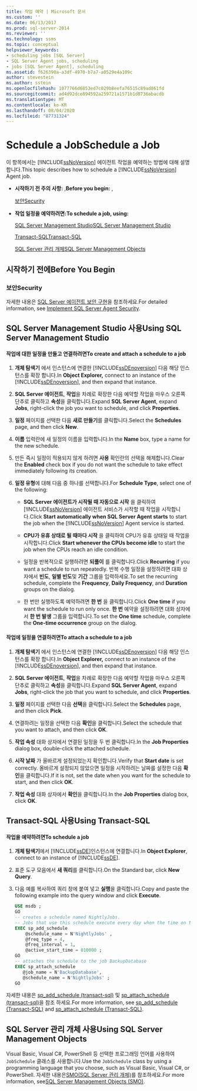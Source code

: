 ```yaml
---
title: 작업 예약 | Microsoft 문서
ms.custom: ''
ms.date: 06/13/2017
ms.prod: sql-server-2014
ms.reviewer: ''
ms.technology: ssms
ms.topic: conceptual
helpviewer_keywords:
- scheduling jobs [SQL Server]
- SQL Server Agent jobs, scheduling
- jobs [SQL Server Agent], scheduling
ms.assetid: f626390a-a3df-4970-b7a7-a0529e4a109c
author: stevestein
ms.author: sstein
ms.openlocfilehash: 1077766d6853ed7c029b8eefa76515c89ad861fd
ms.sourcegitcommit: ad4d92dce894592a259721a1571b1d8736abacdb
ms.translationtype: MT
ms.contentlocale: ko-KR
ms.lasthandoff: 08/04/2020
ms.locfileid: "87731324"
---
```

# <a name="schedule-a-job"></a><span data-ttu-id="222bf-102">Schedule a Job</span><span class="sxs-lookup"><span data-stu-id="222bf-102">Schedule a Job</span></span>
  <span data-ttu-id="222bf-103">이 항목에서는 [!INCLUDE[ssNoVersion](../../includes/ssnoversion-md.md)] 에이전트 작업을 예약하는 방법에 대해 설명합니다.</span><span class="sxs-lookup"><span data-stu-id="222bf-103">This topic describes how to schedule a [!INCLUDE[ssNoVersion](../../includes/ssnoversion-md.md)] Agent job.</span></span>  
  
-   <span data-ttu-id="222bf-104">**시작하기 전 주의 사항:** ,</span><span class="sxs-lookup"><span data-stu-id="222bf-104">**Before you begin:** ,</span></span>  
  
     [<span data-ttu-id="222bf-105">보안</span><span class="sxs-lookup"><span data-stu-id="222bf-105">Security</span></span>](#Security)  
  
-   <span data-ttu-id="222bf-106">**작업 일정을 예약하려면:**</span><span class="sxs-lookup"><span data-stu-id="222bf-106">**To schedule a job, using:**</span></span>  
  
     [<span data-ttu-id="222bf-107">SQL Server Management Studio</span><span class="sxs-lookup"><span data-stu-id="222bf-107">SQL Server Management Studio</span></span>](#SSMS)  
  
     [<span data-ttu-id="222bf-108">Transact-SQL</span><span class="sxs-lookup"><span data-stu-id="222bf-108">Transact-SQL</span></span>](#TSQL)  
  
     [<span data-ttu-id="222bf-109">SQL Server 관리 개체</span><span class="sxs-lookup"><span data-stu-id="222bf-109">SQL Server Management Objects</span></span>](#SMO)  
  
##  <a name="before-you-begin"></a><a name="BeforeYouBegin"></a> <span data-ttu-id="222bf-110">시작하기 전에</span><span class="sxs-lookup"><span data-stu-id="222bf-110">Before You Begin</span></span>  
  
###  <a name="security"></a><a name="Security"></a> <span data-ttu-id="222bf-111">보안</span><span class="sxs-lookup"><span data-stu-id="222bf-111">Security</span></span>  
 <span data-ttu-id="222bf-112">자세한 내용은 [SQL Server 에이전트 보안 구현](implement-sql-server-agent-security.md)을 참조하세요.</span><span class="sxs-lookup"><span data-stu-id="222bf-112">For detailed information, see [Implement SQL Server Agent Security](implement-sql-server-agent-security.md).</span></span>  
  
##  <a name="using-sql-server-management-studio"></a><a name="SSMS"></a> <span data-ttu-id="222bf-113">SQL Server Management Studio 사용</span><span class="sxs-lookup"><span data-stu-id="222bf-113">Using SQL Server Management Studio</span></span>  
  
#### <a name="to-create-and-attach-a-schedule-to-a-job"></a><span data-ttu-id="222bf-114">작업에 대한 일정을 만들고 연결하려면</span><span class="sxs-lookup"><span data-stu-id="222bf-114">To create and attach a schedule to a job</span></span>  
  
1.  <span data-ttu-id="222bf-115">**개체 탐색기** 에서 인스턴스에 연결한 [!INCLUDE[ssDEnoversion](../../includes/ssdenoversion-md.md)] 다음 해당 인스턴스를 확장 합니다.</span><span class="sxs-lookup"><span data-stu-id="222bf-115">In **Object Explorer,** connect to an instance of the [!INCLUDE[ssDEnoversion](../../includes/ssdenoversion-md.md)], and then expand that instance.</span></span>  
  
2.  <span data-ttu-id="222bf-116">**SQL Server 에이전트**, **작업**을 차례로 확장한 다음 예약할 작업을 마우스 오른쪽 단추로 클릭하고 **속성**을 클릭합니다.</span><span class="sxs-lookup"><span data-stu-id="222bf-116">Expand **SQL Server Agent**, expand **Jobs**, right-click the job you want to schedule, and click **Properties**.</span></span>  
  
3.  <span data-ttu-id="222bf-117">**일정** 페이지를 선택한 다음 **새로 만들기**를 클릭합니다.</span><span class="sxs-lookup"><span data-stu-id="222bf-117">Select the **Schedules** page, and then click **New**.</span></span>  
  
4.  <span data-ttu-id="222bf-118">**이름** 입력란에 새 일정의 이름을 입력합니다.</span><span class="sxs-lookup"><span data-stu-id="222bf-118">In the **Name** box, type a name for the new schedule.</span></span>  
  
5.  <span data-ttu-id="222bf-119">만든 즉시 일정이 적용되지 않게 하려면 **사용** 확인란의 선택을 해제합니다.</span><span class="sxs-lookup"><span data-stu-id="222bf-119">Clear the **Enabled** check box if you do not want the schedule to take effect immediately following its creation.</span></span>  
  
6.  <span data-ttu-id="222bf-120">**일정 유형**에 대해 다음 중 하나를 선택합니다.</span><span class="sxs-lookup"><span data-stu-id="222bf-120">For **Schedule Type**, select one of the following:</span></span>  
  
    -   <span data-ttu-id="222bf-121">**SQL Server 에이전트가 시작될 때 자동으로 시작** 을 클릭하여 [!INCLUDE[ssNoVersion](../../includes/ssnoversion-md.md)] 에이전트 서비스가 시작할 때 작업을 시작합니다.</span><span class="sxs-lookup"><span data-stu-id="222bf-121">Click **Start automatically when SQL Server Agent starts** to start the job when the [!INCLUDE[ssNoVersion](../../includes/ssnoversion-md.md)] Agent service is started.</span></span>  
  
    -   <span data-ttu-id="222bf-122">**CPU가 유휴 상태로 될 때마다 시작** 을 클릭하여 CPU가 유휴 상태일 때 작업을 시작합니다.</span><span class="sxs-lookup"><span data-stu-id="222bf-122">Click **Start whenever the CPUs become idle** to start the job when the CPUs reach an idle condition.</span></span>  
  
    -   <span data-ttu-id="222bf-123">일정을 반복적으로 실행하려면 **되풀이** 를 클릭합니다.</span><span class="sxs-lookup"><span data-stu-id="222bf-123">Click **Recurring** if you want a schedule to run repeatedly.</span></span> <span data-ttu-id="222bf-124">반복 수행 일정을 설정하려면 대화 상자에서 **빈도**, **일별 빈도**및 **기간** 그룹을 입력하세요.</span><span class="sxs-lookup"><span data-stu-id="222bf-124">To set the recurring schedule, complete the **Frequency**, **Daily Frequency**, and **Duration** groups on the dialog.</span></span>  
  
    -   <span data-ttu-id="222bf-125">한 번만 실행하도록 예약하려면 **한 번** 을 클릭합니다.</span><span class="sxs-lookup"><span data-stu-id="222bf-125">Click **One time** if you want the schedule to run only once.</span></span> <span data-ttu-id="222bf-126">**한 번** 예약을 설정하려면 대화 상자에서 **한 번 발생** 그룹을 입력합니다.</span><span class="sxs-lookup"><span data-stu-id="222bf-126">To set the **One time** schedule, complete the **One-time occurrence** group on the dialog.</span></span>  
  
#### <a name="to-attach-a-schedule-to-a-job"></a><span data-ttu-id="222bf-127">작업에 일정을 연결하려면</span><span class="sxs-lookup"><span data-stu-id="222bf-127">To attach a schedule to a job</span></span>  
  
1.  <span data-ttu-id="222bf-128">**개체 탐색기** 에서 인스턴스에 연결한 [!INCLUDE[ssDEnoversion](../../includes/ssdenoversion-md.md)] 다음 해당 인스턴스를 확장 합니다.</span><span class="sxs-lookup"><span data-stu-id="222bf-128">In **Object Explorer,** connect to an instance of the [!INCLUDE[ssDEnoversion](../../includes/ssdenoversion-md.md)], and then expand that instance.</span></span>  
  
2.  <span data-ttu-id="222bf-129">**SQL Server 에이전트**, **작업**을 차례로 확장한 다음 예약할 작업을 마우스 오른쪽 단추로 클릭하고 **속성**을 클릭합니다.</span><span class="sxs-lookup"><span data-stu-id="222bf-129">Expand **SQL Server Agent**, expand **Jobs**, right-click the job that you want to schedule, and click **Properties**.</span></span>  
  
3.  <span data-ttu-id="222bf-130">**일정** 페이지를 선택한 다음 **선택**을 클릭합니다.</span><span class="sxs-lookup"><span data-stu-id="222bf-130">Select the **Schedules** page, and then click **Pick**.</span></span>  
  
4.  <span data-ttu-id="222bf-131">연결하려는 일정을 선택한 다음 **확인**을 클릭합니다.</span><span class="sxs-lookup"><span data-stu-id="222bf-131">Select the schedule that you want to attach, and then click **OK**.</span></span>  
  
5.  <span data-ttu-id="222bf-132">**작업 속성** 대화 상자에서 연결된 일정을 두 번 클릭합니다.</span><span class="sxs-lookup"><span data-stu-id="222bf-132">In the **Job Properties** dialog box, double-click the attached schedule.</span></span>  
  
6.  <span data-ttu-id="222bf-133">**시작 날짜** 가 올바르게 설정되었는지 확인합니다.</span><span class="sxs-lookup"><span data-stu-id="222bf-133">Verify that **Start date** is set correctly.</span></span> <span data-ttu-id="222bf-134">올바르게 설정되지 않았으면 일정을 시작하려는 날짜를 설정한 다음 **확인**을 클릭합니다.</span><span class="sxs-lookup"><span data-stu-id="222bf-134">If it is not, set the date when you want for the schedule to start, and then click **OK**.</span></span>  
  
7.  <span data-ttu-id="222bf-135">**작업 속성** 대화 상자에서 **확인**을 클릭합니다.</span><span class="sxs-lookup"><span data-stu-id="222bf-135">In the **Job Properties** dialog box, click **OK**.</span></span>  
  
##  <a name="using-transact-sql"></a><a name="TSQL"></a> <span data-ttu-id="222bf-136">Transact-SQL 사용</span><span class="sxs-lookup"><span data-stu-id="222bf-136">Using Transact-SQL</span></span>  
  
#### <a name="to-schedule-a-job"></a><span data-ttu-id="222bf-137">작업을 예약하려면</span><span class="sxs-lookup"><span data-stu-id="222bf-137">To schedule a job</span></span>  
  
1.  <span data-ttu-id="222bf-138">**개체 탐색기**에서 [!INCLUDE[ssDE](../../includes/ssde-md.md)]인스턴스에 연결합니다.</span><span class="sxs-lookup"><span data-stu-id="222bf-138">In **Object Explorer**, connect to an instance of [!INCLUDE[ssDE](../../includes/ssde-md.md)].</span></span>  
  
2.  <span data-ttu-id="222bf-139">표준 도구 모음에서 **새 쿼리**를 클릭합니다.</span><span class="sxs-lookup"><span data-stu-id="222bf-139">On the Standard bar, click **New Query**.</span></span>  
  
3.  <span data-ttu-id="222bf-140">다음 예를 복사하여 쿼리 창에 붙여 넣고 **실행**을 클릭합니다.</span><span class="sxs-lookup"><span data-stu-id="222bf-140">Copy and paste the following example into the query window and click **Execute**.</span></span>  
  
    ```sql
    USE msdb ;  
    GO  
    -- creates a schedule named NightlyJobs.   
    -- Jobs that use this schedule execute every day when the time on the server is 01:00.   
    EXEC sp_add_schedule  
        @schedule_name = N'NightlyJobs' ,  
        @freq_type = 4,  
        @freq_interval = 1,  
        @active_start_time = 010000 ;  
    GO  
    -- attaches the schedule to the job BackupDatabase  
    EXEC sp_attach_schedule  
       @job_name = N'BackupDatabase',  
       @schedule_name = N'NightlyJobs' ;  
    GO  
    ```  
  
 <span data-ttu-id="222bf-141">자세한 내용은 [sp_add_schedule &#40;transact-sql&#41;](/sql/relational-databases/system-stored-procedures/sp-add-schedule-transact-sql) 및 [sp_attach_schedule &#40;transact-sql&#41;](/sql/relational-databases/system-stored-procedures/sp-attach-schedule-transact-sql)을 참조 하세요.</span><span class="sxs-lookup"><span data-stu-id="222bf-141">For more information, see [sp_add_schedule &#40;Transact-SQL&#41;](/sql/relational-databases/system-stored-procedures/sp-add-schedule-transact-sql) and [sp_attach_schedule &#40;Transact-SQL&#41;](/sql/relational-databases/system-stored-procedures/sp-attach-schedule-transact-sql).</span></span>  
  
##  <a name="using-sql-server-management-objects"></a><a name="SMO"></a><span data-ttu-id="222bf-142">SQL Server 관리 개체 사용</span><span class="sxs-lookup"><span data-stu-id="222bf-142">Using SQL Server Management Objects</span></span>  
 <span data-ttu-id="222bf-143">Visual Basic, Visual C#, PowerShell 등 선택한 프로그래밍 언어를 사용하여 `JobSchedule` 클래스를 사용합니다.</span><span class="sxs-lookup"><span data-stu-id="222bf-143">Use the `JobSchedule` class by using a programming language that you choose, such as Visual Basic, Visual C#, or PowerShell.</span></span> <span data-ttu-id="222bf-144">자세한 내용은[SMO(SQL Server 관리 개체)](https://msdn.microsoft.com/library/ms162169.aspx)를 참조하세요.</span><span class="sxs-lookup"><span data-stu-id="222bf-144">For more information, see[SQL Server Management Objects (SMO)](https://msdn.microsoft.com/library/ms162169.aspx).</span></span>  
